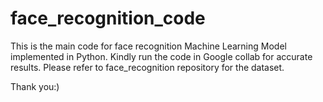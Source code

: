 # face_recognition_code
This is the main code for face recognition Machine Learning Model implemented in Python. Kindly run the code in Google collab for accurate results. 
Please refer to face_recognition repository for the dataset. 

Thank you:)
